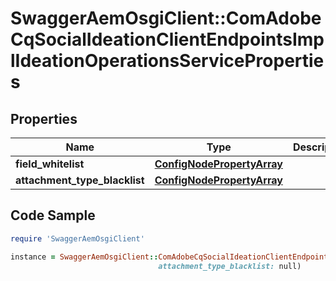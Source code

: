 # SwaggerAemOsgiClient::ComAdobeCqSocialIdeationClientEndpointsImplIdeationOperationsServiceProperties

## Properties

Name | Type | Description | Notes
------------ | ------------- | ------------- | -------------
**field_whitelist** | [**ConfigNodePropertyArray**](ConfigNodePropertyArray.md) |  | [optional] 
**attachment_type_blacklist** | [**ConfigNodePropertyArray**](ConfigNodePropertyArray.md) |  | [optional] 

## Code Sample

```ruby
require 'SwaggerAemOsgiClient'

instance = SwaggerAemOsgiClient::ComAdobeCqSocialIdeationClientEndpointsImplIdeationOperationsServiceProperties.new(field_whitelist: null,
                                 attachment_type_blacklist: null)
```


